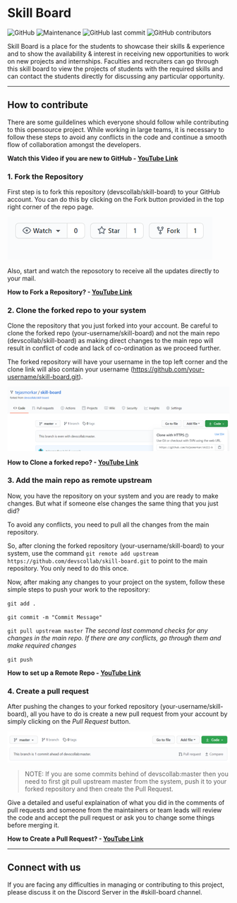 # Skill Board

![GitHub](https://img.shields.io/github/license/devscollab/skill-board) ![Maintenance](https://img.shields.io/maintenance/yes/2020) ![GitHub last commit](https://img.shields.io/github/last-commit/devscollab/skill-board) ![GitHub contributors](https://img.shields.io/github/contributors/devscollab/skill-board)

Skill Board is a place for the students to showcase their skills & experience and to show the availability & interest in receiving new opportunities to work on new projects and internships. Faculties and recruiters can go through this skill board to view the projects of students with the required skills and can contact the students directly for discussing any particular opportunity.

---

## How to contribute

There are some guildelines which everyone should follow while contributing to this opensource project. While working in large teams, it is necessary to follow these steps to avoid any conflicts in the code and continue a smooth flow of collaboration amongst the developers.

**Watch this Video if you are new to GitHub - [YouTube Link](https://youtu.be/HbSjyU2vf6Y)**

### 1. Fork the Repository

First step is to fork this repository (devscollab/skill-board) to your GitHub account. You can do this by clicking on the Fork button provided in the top right corner of the repo page. 

![Fork](assets/readme/fork.png)

Also, start and watch the reposotory to receive all the updates directly to your mail.

**How to Fork a Repository? - [YouTube Link](https://youtu.be/HbSjyU2vf6Y?t=101)**

### 2. Clone the forked repo to your system

Clone the repository that you just forked into your account.
Be careful to clone the forked repo (your-username/skill-board) and not the main repo (devscollab/skill-board) as making direct changes to the main repo will result in conflict of code and lack of co-ordination as we proceed further.

The forked repository will have your username in the top left corner and the clone link will also contain your username (https://github.com/your-username/skill-board.git).

![Clone](assets/readme/clone.png)

**How to Clone a forked repo? - [YouTube Link](https://youtu.be/HbSjyU2vf6Y?t=134)**

### 3. Add the main repo as remote upstream

Now, you have the repository on your system and you are ready to make changes. But what if someone else changes the same thing that you just did?

To avoid any conflicts, you need to pull all the changes from the main repository. 

So, after cloning the forked repository (your-username/skill-board) to your system, use the command `git remote add upstream https://github.com/devscollab/skill-board.git` to point to the main repository. You only need to do this once.

Now, after making any changes to your project on the system, follow these simple steps to push your work to the repository:

`git add .`

`git commit -m "Commit Message"`

`git pull upstream master`
*The second last command checks for any changes in the main repo. If there are any conflicts, go through them and make required changes*

`git push`

**How to set up a Remote Repo - [YouTube Link](https://youtu.be/-zvHQXnBO6c)**

### 4. Create a pull request

After pushing the changes to your forked repository (your-username/skill-board), all you have to do is create a new pull request from your account by simply clicking on the *Pull Request* button.

![Pull Request](assets/readme/pull%20request.png)

> NOTE:
> If you are some commits behind of devscollab:master then you need to first git pull upstream master from the system, push it to your forked repository and then create the Pull Request.

Give a detailed and useful explaination of what you did in the comments of pull requests and someone from the maintainers or team leads will review the code and accept the pull request or ask you to change some things before merging it.

**How to Create a Pull Request? - [YouTube Link](https://youtu.be/HbSjyU2vf6Y?t=297)**

---

## Connect with us

If you are facing any difficulties in managing or contributing to this project, please discuss it on the Discord Server in the #skill-board channel.
